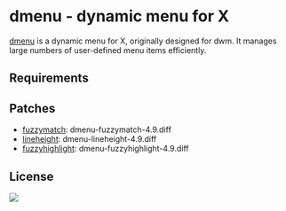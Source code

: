 # dmenu - dynamic menu for X
[dmenu](https://tools.suckless.org/dmenu/) is a dynamic menu for X, originally designed for dwm. It manages large numbers of user-defined menu items efficiently.

## Requirements

## Patches

- [fuzzymatch](https://tools.suckless.org/dmenu/patches/fuzzymatch/): dmenu-fuzzymatch-4.9.diff
- [lineheight](https://tools.suckless.org/dmenu/patches/line-height/): dmenu-lineheight-4.9.diff
- [fuzzyhighlight](https://tools.suckless.org/dmenu/patches/fuzzyhighlight/): dmenu-fuzzyhighlight-4.9.diff

## License

![](https://img.shields.io/github/license/FernandezGFG/dmenu)
